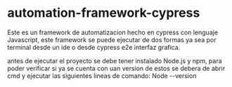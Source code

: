 # automation-framework-cypress

Este es un framework de automatizacion hecho en cypress con lenguaje Javascript, este framework se puede ejecutar de dos formas ya sea por terminal desde un ide o desde cypress e2e interfaz grafica.

antes de ejecutar el proyecto se debe tener instalado Node.js y npm, para poder verificar si ya se cuenta con uan version de estos se debera de abrir cmd y ejecutar las siguientes lineas de comando:
Node --version
